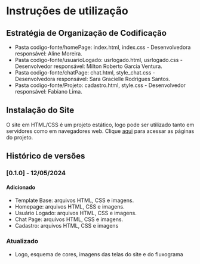 # Instruções de utilização

## Estratégia de Organização de Codificação 

- Pasta codigo-fonte/homePage: index.html, index.css - Desenvolvedora responsável: Aline Moreira.
- Pasta codigo-fonte/usuarioLogado: usrlogado.html, usrlogado.css - Desenvolvedor responsável: Milton Roberto Garcia Ventura.
- Pasta codigo-fonte/chatPage: chat.html, style_chat.css - Desenvolvedora responsável: Sara Gracielle Rodrigues Santos.
- Pasta codigo-fonte/Projeto: cadastro.html, style.css - Desenvolvedor responsável: Fabiano Lima.


## Instalação do Site

O site em HTML/CSS é um projeto estático, logo pode ser utilizado tanto em servidores como em navegadores web. Clique <a href="https://github.com/ICEI-PUC-Minas-PMV-ADS/pmv-ads-2024-1-e1-proj-web-t09-pmv-ads-2024-1-e1-projservicein/tree/main/codigo-fonte">aqui</a> para acessar as páginas do projeto. 

## Histórico de versões

### [0.1.0] - 12/05/2024
#### Adicionado
- Template Base: arquivos HTML, CSS e imagens.
- Homepage: arquivos HTML, CSS e imagens.
- Usuário Logado: arquivos HTML, CSS e imagens.
- Chat Page: arquivos HTML, CSS e imagens.
- Cadastro: arquivos HTML, CSS e imagens

### Atualizado
- Logo, esquema de cores, imagens das telas do site e do fluxograma
